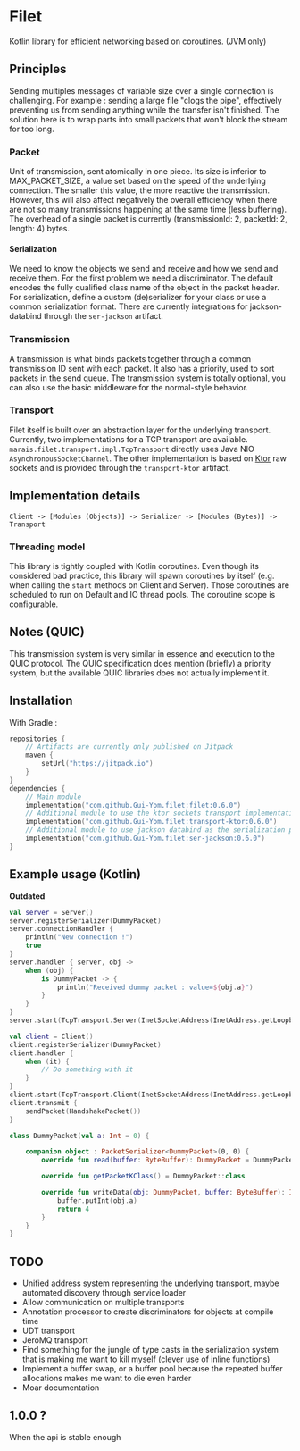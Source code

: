 # Filet

Kotlin library for efficient networking based on coroutines. (JVM only)

## Principles

Sending multiples messages of variable size over a single connection is challenging. For example : sending a large
file "clogs the pipe", effectively preventing us from sending anything while the transfer isn't finished. The solution
here is to wrap parts into small packets that won't block the stream for too long.

### Packet

Unit of transmission, sent atomically in one piece. Its size is inferior to MAX_PACKET_SIZE, a value set based on the
speed of the underlying connection. The smaller this value, the more reactive the transmission. However, this will also
affect negatively the overall efficiency when there are not so many transmissions happening at the same time (less
buffering). The overhead of a single packet is currently (transmissionId: 2, packetId: 2, length: 4) bytes.

#### Serialization

We need to know the objects we send and receive and how we send and receive them. For the first problem we need a
discriminator. The default encodes the fully qualified class name of the object in the packet header. For serialization,
define a custom (de)serializer for your class or use a common serialization format. There are currently integrations for
jackson-databind through the `ser-jackson` artifact.

### Transmission

A transmission is what binds packets together through a common transmission ID sent with each packet. It also has a
priority, used to sort packets in the send queue. The transmission system is totally optional, you can also use the
basic middleware for the normal-style behavior.

### Transport

Filet itself is built over an abstraction layer for the underlying transport. Currently, two implementations for a TCP
transport are available. `marais.filet.transport.impl.TcpTransport` directly uses Java NIO `AsynchronousSocketChannel`.
The other implementation is based on [Ktor](https://ktor.io) raw sockets and is provided through the `transport-ktor`
artifact.

## Implementation details

```
Client -> [Modules (Objects)] -> Serializer -> [Modules (Bytes)] -> Transport
```

### Threading model

This library is tightly coupled with Kotlin coroutines. Even though its considered bad practice, this library will spawn
coroutines by itself (e.g. when calling the `start` methods on Client and Server). Those coroutines are scheduled to run
on Default and IO thread pools. The coroutine scope is configurable.

## Notes (QUIC)

This transmission system is very similar in essence and execution to the QUIC protocol. The QUIC specification does
mention (briefly) a priority system, but the available QUIC libraries does not actually implement it.

## Installation

With Gradle :

```kotlin
repositories {
    // Artifacts are currently only published on Jitpack
    maven {
        setUrl("https://jitpack.io")
    }
}
dependencies {
    // Main module
    implementation("com.github.Gui-Yom.filet:filet:0.6.0")
    // Additional module to use the ktor sockets transport implementation
    implementation("com.github.Gui-Yom.filet:transport-ktor:0.6.0")
    // Additional module to use jackson databind as the serialization provider
    implementation("com.github.Gui-Yom.filet:ser-jackson:0.6.0")
}
```

## Example usage (Kotlin)

**Outdated**

```kotlin
val server = Server()
server.registerSerializer(DummyPacket)
server.connectionHandler {
    println("New connection !")
    true
}
server.handler { server, obj ->
    when (obj) {
        is DummyPacket -> {
            println("Received dummy packet : value=${obj.a}")
        }
    }
}
server.start(TcpTransport.Server(InetSocketAddress(InetAddress.getLoopbackAddress(), 4785)))

val client = Client()
client.registerSerializer(DummyPacket)
client.handler {
    when (it) {
        // Do something with it
    }
}
client.start(TcpTransport.Client(InetSocketAddress(InetAddress.getLoopbackAddress(), 4785)))
client.transmit {
    sendPacket(HandshakePacket())
}

class DummyPacket(val a: Int = 0) {

    companion object : PacketSerializer<DummyPacket>(0, 0) {
        override fun read(buffer: ByteBuffer): DummyPacket = DummyPacket(buffer.int)

        override fun getPacketKClass() = DummyPacket::class

        override fun writeData(obj: DummyPacket, buffer: ByteBuffer): Int {
            buffer.putInt(obj.a)
            return 4
        }
    }
}
```

## TODO

- Unified address system representing the underlying transport, maybe automated discovery through service loader
- Allow communication on multiple transports
- Annotation processor to create discriminators for objects at compile time
- UDT transport
- JeroMQ transport
- Find something for the jungle of type casts in the serialization system that is making me want to kill myself (clever
  use of inline functions)
- Implement a buffer swap, or a buffer pool because the repeated buffer allocations makes me want to die even harder
- Moar documentation

## 1.0.0 ?

When the api is stable enough
